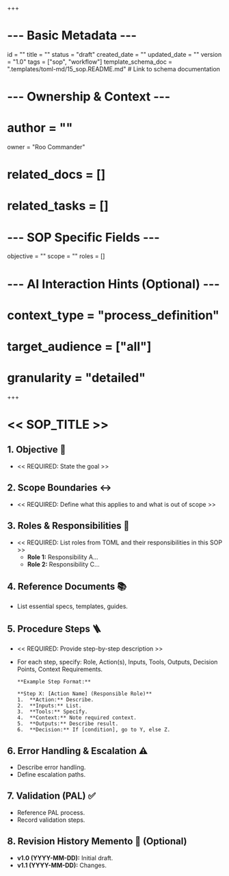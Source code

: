 +++
# --- Basic Metadata ---
id = ""
title = ""
status = "draft"
created_date = ""
updated_date = ""
version = "1.0"
tags = ["sop", "workflow"]
template_schema_doc = ".templates/toml-md/15_sop.README.md" # Link to schema documentation

# --- Ownership & Context ---
# author = ""
owner = "Roo Commander"
# related_docs = []
# related_tasks = []

# --- SOP Specific Fields ---
objective = ""
scope = ""
roles = []

# --- AI Interaction Hints (Optional) ---
# context_type = "process_definition"
# target_audience = ["all"]
# granularity = "detailed"
+++

# << SOP_TITLE >>

## 1. Objective 🎯

*   << REQUIRED: State the goal >>

## 2. Scope Boundaries ↔️

*   << REQUIRED: Define what this applies to and what is out of scope >>

## 3. Roles & Responsibilities 👤

*   << REQUIRED: List roles from TOML and their responsibilities in this SOP >>
    *   **Role 1:** Responsibility A...
    *   **Role 2:** Responsibility C...

## 4. Reference Documents 📚

*   List essential specs, templates, guides.

## 5. Procedure Steps 🪜

*   << REQUIRED: Provide step-by-step description >>
*   For each step, specify: Role, Action(s), Inputs, Tools, Outputs, Decision Points, Context Requirements.

    ```
    **Example Step Format:**

    **Step X: [Action Name] (Responsible Role)**
    1.  **Action:** Describe.
    2.  **Inputs:** List.
    3.  **Tools:** Specify.
    4.  **Context:** Note required context.
    5.  **Outputs:** Describe result.
    6.  **Decision:** If [condition], go to Y, else Z.
    ```

## 6. Error Handling & Escalation ⚠️

*   Describe error handling.
*   Define escalation paths.

## 7. Validation (PAL) ✅

*   Reference PAL process.
*   Record validation steps.

## 8. Revision History Memento 📜 (Optional)

*   **v1.0 (YYYY-MM-DD):** Initial draft.
*   **v1.1 (YYYY-MM-DD):** Changes.
